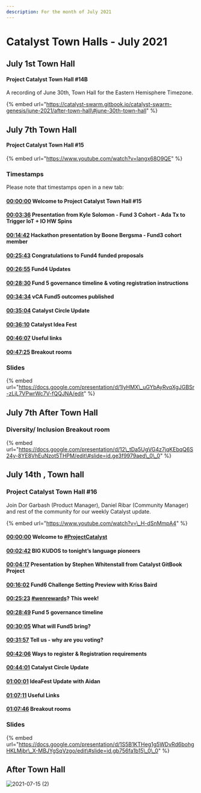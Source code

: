 ```yaml
---
description: For the month of July 2021
---
```


# Catalyst Town Halls - July 2021

## July 1st Town Hall

#### Project Catalyst Town Hall \#14B

A recording of June 30th, Town Hall for the Eastern Hemisphere Timezone.

{% embed url="https://catalyst-swarm.gitbook.io/catalyst-swarm-genesis/june-2021/after-town-hall\#june-30th-town-hall" %}

## July 7th Town Hall

#### Project Catalyst Town Hall \#15

{% embed url="https://www.youtube.com/watch?v=langx68O9QE" %}

###  Timestamps

Please note that timestamps open in a new tab:

####  [00:00:00](https://www.youtube.com/watch?v=langx68O9QE&t=0s) Welcome to Project Catalyst Town Hall \#15

####  [00:03:36](https://www.youtube.com/watch?v=langx68O9QE&t=216s) Presentation from Kyle Solomon - Fund 3 Cohort - Ada Tx to Trigger IoT + IO HW Spins

#### [00:14:42](https://www.youtube.com/watch?v=langx68O9QE&t=882s) Hackathon presentation by Boone Bergsma - Fund3 cohort member

#### [00:25:43](https://www.youtube.com/watch?v=langx68O9QE&t=1543s) Congratulations to Fund4 funded proposals

#### [00:26:55](https://www.youtube.com/watch?v=langx68O9QE&t=1615s) Fund4 Updates

#### [00:28:30](https://www.youtube.com/watch?v=langx68O9QE&t=1710s) Fund 5 governance timeline & voting registration instructions

#### [00:34:34](https://www.youtube.com/watch?v=langx68O9QE&t=2074s) vCA Fund5 outcomes published

#### [00:35:04](https://www.youtube.com/watch?v=langx68O9QE&t=2104s) Catalyst Circle Update

#### [00:36:10](https://www.youtube.com/watch?v=langx68O9QE&t=2170s) Catalyst Idea Fest

####  [00:46:07](https://www.youtube.com/watch?v=langx68O9QE&t=2767s) Useful links

#### [00:47:25](https://www.youtube.com/watch?v=langx68O9QE&t=2845s) Breakout rooms

### Slides

{% embed url="https://docs.google.com/presentation/d/1lyHMX\_uGYbAyRvqXgJGBSr-zLjL7VPwrWc7V-fQQJNA/edit" %}

## July 7th After Town Hall

### Diversity/ Inclusion Breakout room

{% embed url="https://docs.google.com/presentation/d/12\_tDa5UgVG4z7jqKEbqQ6S24y-8YE8VhEuNzot5THPM/edit\#slide=id.ge3f9979aed\_0\_0" %}

## July 14th , Town hall

### Project Catalyst Town Hall \#16

Join Dor Garbash \(Product Manager\), Daniel Ribar \(Community Manager\) and rest of the community for our weekly Catalyst update.

{% embed url="https://www.youtube.com/watch?v=\_H-dSnMmpA4" %}

####  [00:00:00](https://www.youtube.com/watch?v=_H-dSnMmpA4&t=0s) Welcome to [\#ProjectCatalyst](https://www.youtube.com/hashtag/projectcatalyst)

#### [00:02:42](https://www.youtube.com/watch?v=_H-dSnMmpA4&t=162s) BIG KUDOS to tonight’s language pioneers

#### [00:04:17](https://www.youtube.com/watch?v=_H-dSnMmpA4&t=257s) Presentation by Stephen Whitenstall from Catalyst GitBook Project

####  [00:16:02](https://www.youtube.com/watch?v=_H-dSnMmpA4&t=962s) Fund6 Challenge Setting Preview with Kriss Baird

####  [00:25:23](https://www.youtube.com/watch?v=_H-dSnMmpA4&t=1523s) [\#wenrewards](https://www.youtube.com/hashtag/wenrewards)? This week!

####  [00:28:49](https://www.youtube.com/watch?v=_H-dSnMmpA4&t=1729s) Fund 5 governance timeline

####  [00:30:05](https://www.youtube.com/watch?v=_H-dSnMmpA4&t=1805s) What will Fund5 bring?

####  [00:31:57](https://www.youtube.com/watch?v=_H-dSnMmpA4&t=1917s) Tell us - why are you voting?

#### [00:42:06](https://www.youtube.com/watch?v=_H-dSnMmpA4&t=2526s) Ways to register & Registration requirements

#### [00:44:01](https://www.youtube.com/watch?v=_H-dSnMmpA4&t=2641s) Catalyst Circle Update

#### [01:00:01](https://www.youtube.com/watch?v=_H-dSnMmpA4&t=3601s) IdeaFest Update with Aidan

#### [01:07:11](https://www.youtube.com/watch?v=_H-dSnMmpA4&t=4031s) Useful Links

#### [01:07:46](https://www.youtube.com/watch?v=_H-dSnMmpA4&t=4066s) Breakout rooms

### Slides

{% embed url="https://docs.google.com/presentation/d/1S5B1KTHeg1g5WDvRd6bohgHKLMjbr\_X-MBJYgSqVzgo/edit\#slide=id.gb756fa1b15\_0\_0" %}

## After Town Hall

![2021-07-15 (2)](https://user-images.githubusercontent.com/25156451/125838656-0348caba-66ce-4534-a02e-c6fd3f7c521c.png)




